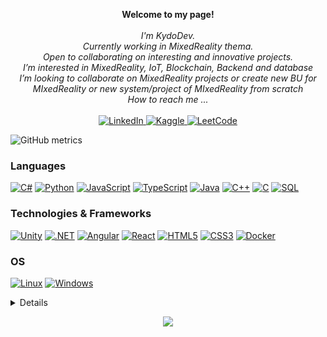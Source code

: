 <!---
KydoDev/KydoDev is a ✨ special ✨ repository because its `README.md` (this file) appears on your GitHub profile.
You can click the Preview link to take a look at your changes.
--->



<p align="center">
    <b>Welcome to my page!</b><br><br>
    <i>
        I'm KydoDev.<br>
        Currently working in MixedReality thema.<br>
        Open to collaborating on interesting and innovative projects.<br>
        I’m interested in MixedReality, IoT, Blockchain, Backend and database<br>
        I’m looking to collaborate on MixedReality projects or create new BU for MIxedReality or new system/project of MIxedReality from scratch<br>
        How to reach me ... <br>
    </i><br>
    <a href="https://www.linkedin.com/in/libero-bitondi/">
        <img src="https://img.shields.io/badge/LinkedIn-blue?style=flat-square&logo=linkedin" alt="LinkedIn">
    </a>
    <a href="https://www.kaggle.com/">
        <img src="https://img.shields.io/badge/Kaggle-blue?style=flat-square&logo=kaggle" alt="Kaggle">
    </a>
    <a href="https://leetcode.com/kydodev">
        <img src="https://img.shields.io/badge/LeetCode-blue?style=flat-square&logo=LeetCode" alt="LeetCode">
    </a>

</p>

![GitHub metrics](https://metrics.lecoq.io/KydoDev)  

### Languages
[![C#](https://img.shields.io/badge/csharp-black?style=for-the-badge&logo=csharp)](https://github.com/kydodev)
[![Python](https://img.shields.io/badge/python-black?style=for-the-badge&logo=python)](https://github.com/kydodev)
[![JavaScript](https://img.shields.io/badge/javascript-black?style=for-the-badge&logo=javascript)](https://github.com/kydodev)
[![TypeScript](https://img.shields.io/badge/typescript-black?style=for-the-badge&logo=typescript)](https://github.com/kydodev)
[![Java](https://img.shields.io/badge/java-black?style=for-the-badge&logo=openjdk)](https://github.com/kydodev)
[![C++](https://img.shields.io/badge/c++-black?style=for-the-badge&logo=cplusplus)](https://github.com/kydodev)
[![C](https://img.shields.io/badge/c-black?style=for-the-badge&logo=c)](https://github.com/kydodev)
[![SQL](https://img.shields.io/badge/sql-black?style=for-the-badge&logo=mysql)](https://github.com/kydodev)



### Technologies & Frameworks
[![Unity](https://img.shields.io/badge/unity-black?style=for-the-badge&logo=unity)](https://github.com/kydodev)
[![.NET](https://img.shields.io/badge/.NET-black?style=for-the-badge&logo=.NET)](https://github.com/kydodev)
[![Angular](https://img.shields.io/badge/angular-black?style=for-the-badge&logo=angular)](https://github.com/kydodev)
[![React](https://img.shields.io/badge/react-black?style=for-the-badge&logo=react)](https://github.com/kydodev)
[![HTML5](https://img.shields.io/badge/html5-black?style=for-the-badge&logo=html5)](https://hub.docker.com/u/kydodev)
[![CSS3](https://img.shields.io/badge/css3-black?style=for-the-badge&logo=css3)](https://hub.docker.com/u/kydodev)
[![Docker](https://img.shields.io/badge/docker-black?style=for-the-badge&logo=docker)](https://hub.docker.com/u/kydodev)

### OS
[![Linux](https://img.shields.io/badge/linux-black?style=for-the-badge&logo=Linux)](https://github.com/kydodev)
[![Windows](https://img.shields.io/badge/Windows-black?style=for-the-badge&logo=Windows)](https://github.com/kydodev)

<details>



<p align="center">
  <a href="https://github.com/kydodev">
    <img src="http://github-profile-summary-cards.vercel.app/api/cards/profile-details?username=kydodev&theme=transparent" />
  </a>
  <a href="https://github.com/kydodev">
    <img src="https://github-readme-streak-stats.herokuapp.com/?user=kydodev&hide_border=true&card_width=338&theme=transparent" />
  </a>
  <a href="https://github.com/kydodev">
    <img src="http://github-profile-summary-cards.vercel.app/api/cards/stats?username=kydodev&theme=transparent" />
  </a>
  <a href="https://github.com/kydodev">
    <img src="https://github-readme-stats.vercel.app/api/top-langs/?username=kydodev&langs_count=10&exclude_repo=&hide=jupyter%20notebook,vim%20script,cmake,makefile,batchfile,emacs%20lisp,css,html&layout=default&card_width=699&hide_border=true&theme=transparent" />
  </a>
</p>
</details>

<p align="center">
  <a href="https://github.com/kydodev">
    <img src="https://komarev.com/ghpvc/?username=kydodev&color=blue&style=flat)" />
  </a>
</p>
